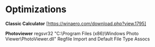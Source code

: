 # Optimizations

**Classic Calculator**
[https://winaero.com/download.php?view.1795]

**Photoviewer**
regsvr32 "C:\Program Files (x86)\Windows Photo Viewer\PhotoViewer.dll"
Regfile Import and Default File Type Assocs
